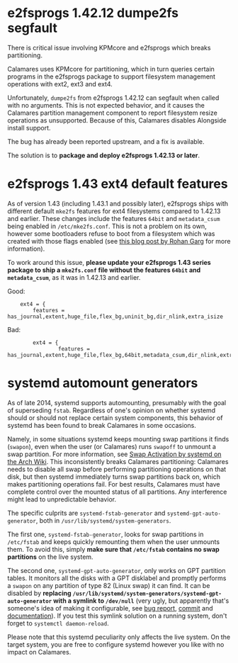 # e2fsprogs 1.42.12 dumpe2fs segfault

There is critical issue involving KPMcore and e2fsprogs which breaks partitioning.

Calamares uses KPMcore for partitioning, which in turn queries certain programs in the e2fsprogs package to support filesystem management operations with ext2, ext3 and ext4.

Unfortunately, `dumpe2fs` from e2fsprogs 1.42.12 can segfault when called with no arguments. This is not expected behavior, and it causes the Calamares partition management component to report filesystem resize operations as unsupported. Because of this, Calamares disables Alongside install support.

The bug has already been reported upstream, and a fix is available.

The solution is to **package and deploy e2fsprogs 1.42.13 or later**.

# e2fsprogs 1.43 ext4 default features

As of version 1.43 (including 1.43.1 and possibly later), e2fsprogs ships with different default `mke2fs` features for ext4 filesystems compared to 1.42.13 and earlier. These changes include the features `64bit` and `metadata_csum` being enabled in `/etc/mke2fs.conf`. This is not a problem on its own, however some bootloaders refuse to boot from a filesystem which was created with those flags enabled (see [this blog post by Rohan Garg](https://kshadeslayer.wordpress.com/2016/04/11/my-filesystem-has-too-many-bits/) for more information).

To work around this issue, **please update your e2fsprogs 1.43 series package to ship a `mke2fs.conf` file without the features `64bit` and `metadata_csum`**, as it was in 1.42.13 and earlier.

Good:
```
	ext4 = {
		features = has_journal,extent,huge_file,flex_bg,uninit_bg,dir_nlink,extra_isize
```
Bad:
```
        ext4 = {
                features = has_journal,extent,huge_file,flex_bg,64bit,metadata_csum,dir_nlink,extra_isize
```

# systemd automount generators

As of late 2014, systemd supports automounting, presumably with the goal of superseding `fstab`. Regardless of one's opinion on whether systemd should or should not replace certain system components, this behavior of systemd has been found to break Calamares in some occasions.

Namely, in some situations systemd keeps mounting swap partitions it finds (`swapon`), even when the user (or Calamares) runs `swapoff` to unmount a swap partition. For more information, see [Swap Activation by systemd on the Arch Wiki](https://wiki.archlinux.org/index.php/swap#Activation_by_systemd). This inconsistently breaks Calamares partitioning: Calamares needs to disable all swap before performing partitioning operations on that disk, but then systemd immediately turns swap partitions back on, which makes partitioning operations fail. For best results, Calamares must have complete control over the mounted status of all partitions. Any interference might lead to unpredictable behavior.

The specific culprits are `systemd-fstab-generator` and `systemd-gpt-auto-generator`, both in `/usr/lib/systemd/system-generators`.

The first one, `systemd-fstab-generator`, looks for swap partitions in `/etc/fstab` and keeps quickly remounting them when the user unmounts them. To avoid this, simply **make sure that `/etc/fstab` contains no swap partitions** on the live system.

The second one, `systemd-gpt-auto-generator`, only works on GPT partition tables. It monitors all the disks with a GPT disklabel and promptly performs a `swapon` on any partition of type 82 (Linux swap) it can find. It can be disabled by **replacing `/usr/lib/systemd/system-generators/systemd-gpt-auto-generator` with a symlink to `/dev/null`** (very ugly, but apparently that's someone's idea of making it configurable, see [bug report](https://bugs.freedesktop.org/show_bug.cgi?id=87230), [commit](https://cgit.freedesktop.org/systemd/systemd/commit/?id=e801700e9a) and [documentation](https://www.freedesktop.org/software/systemd/man/systemd-gpt-auto-generator.html)). If you test this symlink solution on a running system, don't forget to `systemctl daemon-reload`.

Please note that this systemd peculiarity only affects the live system. On the target system, you are free to configure systemd however you like with no impact on Calamares.